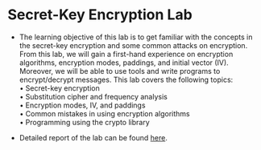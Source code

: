 # Secret-Key Encryption Lab
- The learning objective of this lab is to get familiar with the concepts in the secret-key encryption
and some common attacks on encryption. From this lab, we will gain a first-hand experience on
encryption algorithms, encryption modes, paddings, and initial vector (IV). Moreover, we will be able
to use tools and write programs to encrypt/decrypt messages. This lab covers the following topics:</br>
• Secret-key encryption</br>
• Substitution cipher and frequency analysis</br>
• Encryption modes, IV, and paddings</br>
• Common mistakes in using encryption algorithms</br>
• Programming using the crypto library

- Detailed report of the lab can be found [here]().
